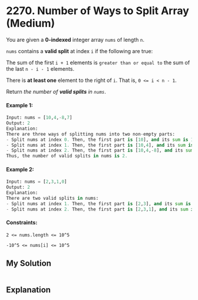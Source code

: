 # 2270. Number of Ways to Split Array (Medium)

You are given a **0-indexed** integer array `nums` of length `n`.

`nums` contains a **valid split** at index `i` if the following are true:

The sum of the first `i + 1` elements is `greater than or equal to` the sum of the last `n - i - 1` elements.

There is **at least one** element to the right of `i`. That is, `0 <= i < n - 1`.

Return *the number of **valid splits** in `nums`*.

#### Example 1:

```Python
Input: nums = [10,4,-8,7]
Output: 2
Explanation: 
There are three ways of splitting nums into two non-empty parts:
- Split nums at index 0. Then, the first part is [10], and its sum is 10. The second part is [4,-8,7], and its sum is 3. Since 10 >= 3, i = 0 is a valid split.
- Split nums at index 1. Then, the first part is [10,4], and its sum is 14. The second part is [-8,7], and its sum is -1. Since 14 >= -1, i = 1 is a valid split.
- Split nums at index 2. Then, the first part is [10,4,-8], and its sum is 6. The second part is [7], and its sum is 7. Since 6 < 7, i = 2 is not a valid split.
Thus, the number of valid splits in nums is 2.
```

#### Example 2:

```Python
Input: nums = [2,3,1,0]
Output: 2
Explanation: 
There are two valid splits in nums:
- Split nums at index 1. Then, the first part is [2,3], and its sum is 5. The second part is [1,0], and its sum is 1. Since 5 >= 1, i = 1 is a valid split. 
- Split nums at index 2. Then, the first part is [2,3,1], and its sum is 6. The second part is [0], and its sum is 0. Since 6 >= 0, i = 2 is a valid split.
```

#### Constraints:

`2 <= nums.length <= 10^5`

`-10^5 <= nums[i] <= 10^5`

## My Solution

```Python

```

## Explanation


